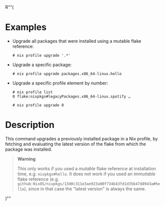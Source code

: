 R""(

# Examples

* Upgrade all packages that were installed using a mutable flake
  reference:

  ```console
  # nix profile upgrade '.*'
  ```

* Upgrade a specific package:

  ```console
  # nix profile upgrade packages.x86_64-linux.hello
  ```

* Upgrade a specific profile element by number:

  ```console
  # nix profile list
  0 flake:nixpkgs#legacyPackages.x86_64-linux.spotify …

  # nix profile upgrade 0
  ```

# Description

This command upgrades a previously installed package in a Nix profile,
by fetching and evaluating the latest version of the flake from which
the package was installed.

> **Warning**
>
> This only works if you used a *mutable* flake reference at
> installation time, e.g. `nixpkgs#hello`. It does not work if you
> used an *immutable* flake reference
> (e.g. `github:NixOS/nixpkgs/13d0c311e3ae923a00f734b43fd1d35b47d8943a#hello`),
> since in that case the "latest version" is always the same.

)""
